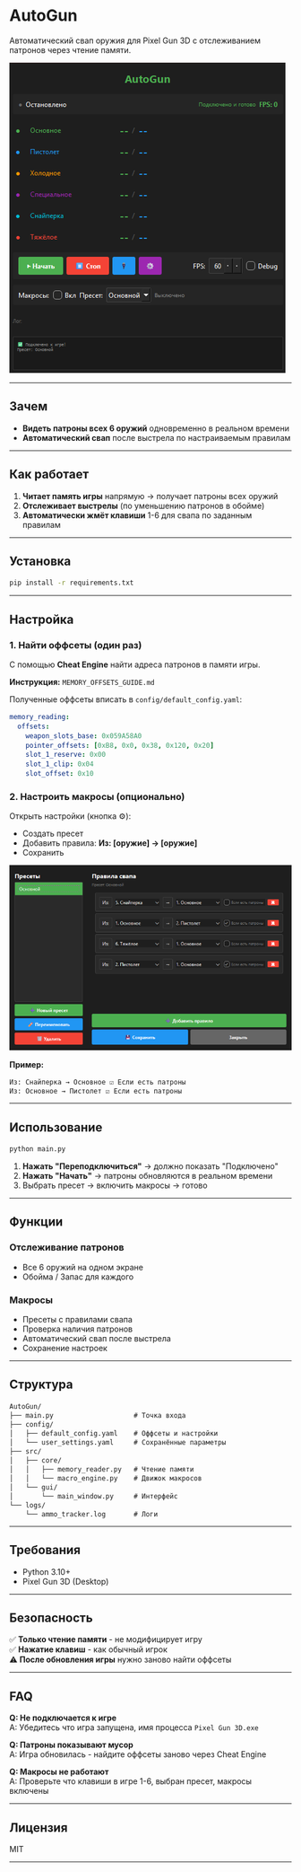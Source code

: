# AutoGun

Автоматический свап оружия для Pixel Gun 3D с отслеживанием патронов через чтение памяти.

![Главное окно](images/MainMenu.png)

---

## Зачем

- **Видеть патроны всех 6 оружий** одновременно в реальном времени
- **Автоматический свап** после выстрела по настраиваемым правилам

---

## Как работает

1. **Читает память игры** напрямую → получает патроны всех оружий
2. **Отслеживает выстрелы** (по уменьшению патронов в обойме)
3. **Автоматически жмёт клавиши** 1-6 для свапа по заданным правилам

---

## Установка

```bash
pip install -r requirements.txt
```

---

## Настройка

### 1. Найти оффсеты (один раз)

С помощью **Cheat Engine** найти адреса патронов в памяти игры.

**Инструкция:** `MEMORY_OFFSETS_GUIDE.md`

Полученные оффсеты вписать в `config/default_config.yaml`:

```yaml
memory_reading:
  offsets:
    weapon_slots_base: 0x059A58A0
    pointer_offsets: [0xB8, 0x0, 0x38, 0x120, 0x20]
    slot_1_reserve: 0x00
    slot_1_clip: 0x04
    slot_offset: 0x10
```

### 2. Настроить макросы (опционально)

Открыть настройки (кнопка ⚙️):
- Создать пресет
- Добавить правила: **Из: [оружие] → [оружие]**
- Сохранить

![Настройка пресетов](images/PresetsMenu.png)

**Пример:**
```
Из: Снайперка → Основное ☑ Если есть патроны
Из: Основное → Пистолет ☑ Если есть патроны
```

---

## Использование

```bash
python main.py
```

1. **Нажать "Переподключиться"** → должно показать "Подключено"
2. **Нажать "Начать"** → патроны обновляются в реальном времени
3. Выбрать пресет → включить макросы → готово

---

## Функции

### Отслеживание патронов
- Все 6 оружий на одном экране
- Обойма / Запас для каждого


### Макросы
- Пресеты с правилами свапа
- Проверка наличия патронов
- Автоматический свап после выстрела
- Сохранение настроек

---

## Структура

```
AutoGun/
├── main.py                    # Точка входа
├── config/
│   ├── default_config.yaml    # Оффсеты и настройки
│   └── user_settings.yaml     # Сохранённые параметры
├── src/
│   ├── core/
│   │   ├── memory_reader.py   # Чтение памяти
│   │   └── macro_engine.py    # Движок макросов
│   └── gui/
│       └── main_window.py     # Интерфейс
└── logs/
    └── ammo_tracker.log       # Логи
```

---

## Требования

- Python 3.10+
- Pixel Gun 3D (Desktop)

---

## Безопасность

✅ **Только чтение памяти** - не модифицирует игру  
✅ **Нажатие клавиш** - как обычный игрок  
⚠️ **После обновления игры** нужно заново найти оффсеты  

---

## FAQ

**Q: Не подключается к игре**  
A: Убедитесь что игра запущена, имя процесса `Pixel Gun 3D.exe`

**Q: Патроны показывают мусор**  
A: Игра обновилась - найдите оффсеты заново через Cheat Engine

**Q: Макросы не работают**  
A: Проверьте что клавиши в игре 1-6, выбран пресет, макросы включены


---

## Лицензия

MIT

---



